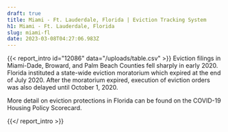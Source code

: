 ```yaml
---
draft: true
title: Miami - Ft. Lauderdale, Florida | Eviction Tracking System
h1: Miami - Ft. Lauderdale, Florida
slug: miami-fl
date: 2023-03-08T04:27:06.983Z
---
```

{{< report_intro id="12086" data="/uploads/table.csv" >}}
Eviction filings in Miami-Dade, Broward, and Palm Beach Counties fell sharply in early 2020. Florida instituted a state-wide eviction moratorium which expired at the end of July 2020. After the moratorium expired, execution of eviction orders was also delayed until October 1, 2020. 


More detail on eviction protections in Florida can be found on the COVID-19 Housing Policy Scorecard.


{{</ report_intro >}}